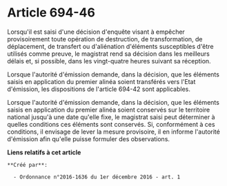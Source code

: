 # Article 694-46

Lorsqu'il est saisi d'une décision d'enquête visant à empêcher  provisoirement toute opération de destruction, de
transformation, de  déplacement, de transfert ou d'aliénation d'éléments susceptibles d'être  utilisés comme preuve, le
magistrat rend sa décision dans les meilleurs  délais et, si possible, dans les vingt-quatre heures suivant sa  réception. 

Lorsque l'autorité d'émission demande,  dans la décision, que les éléments saisis en application du premier  alinéa soient
transférés vers l'Etat d'émission, les dispositions de  l'article 694-42 sont applicables. 

Lorsque  l'autorité d'émission demande, dans la décision, que les éléments saisis  en application du premier alinéa soient
conservés sur le territoire  national jusqu'à une date qu'elle fixe, le magistrat saisi peut  déterminer à quelles conditions
ces éléments sont conservés. Si,  conformément à ces conditions, il envisage de lever la mesure  provisoire, il en informe
l'autorité d'émission afin qu'elle puisse  formuler des observations.

**Liens relatifs à cet article**

	**Créé par**:

	  - Ordonnance n°2016-1636 du 1er décembre 2016 - art. 1
